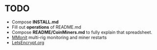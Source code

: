 TODO
====

* Compose **INSTALL.md**
* Fill out **operations** of README.md
* Compose **README/CoinMiners.md** to fully explain that spreadsheet.
* [MMonit](https://mmonit.com) multi-rig monitoring and miner restarts
* [LetsEncrypt.org](https://letsencrypt.org/)